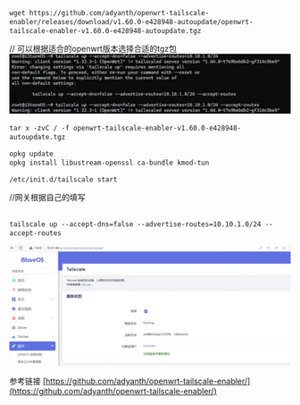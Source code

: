 
```shell
wget https://github.com/adyanth/openwrt-tailscale-enabler/releases/download/v1.60.0-e428948-autoupdate/openwrt-tailscale-enabler-v1.60.0-e428948-autoupdate.tgz
```

// 可以根据适合的openwrt版本选择合适的tgz包
![image.png](../../../images/8214be9f43bcb41adfd287a1d2c31128.png)
```shell
tar x -zvC / -f openwrt-tailscale-enabler-v1.60.0-e428948-autoupdate.tgz
```

```shell
opkg update
opkg install libustream-openssl ca-bundle kmod-tun
```

```shell
/etc/init.d/tailscale start
```
//网关根据自己的填写
```shell

tailscale up --accept-dns=false --advertise-routes=10.10.1.0/24 --accept-routes
```
![image.png](../../../images/f16549d1696ba01c5d87006e9bfe9b46.png)

参考链接
[https://github.com/adyanth/openwrt-tailscale-enabler/](https://github.com/adyanth/openwrt-tailscale-enabler/)

